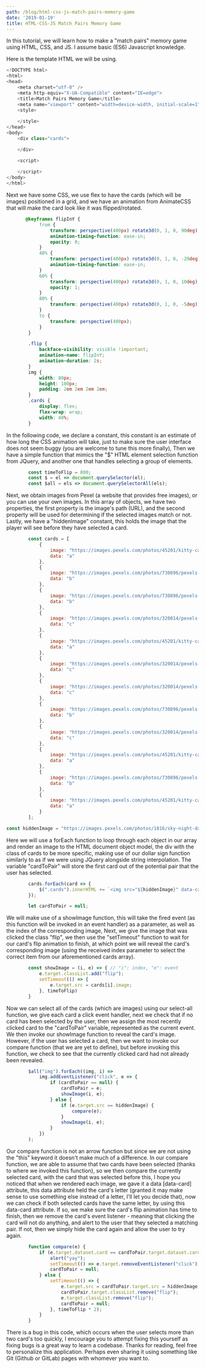 ```yaml
---
path: /blog/html-css-js-match-pairs-memory-game
date: '2019-01-19'
title: HTML-CSS-JS Match Pairs Memory Game
---
```

In this tutorial, we will learn how to make a "match pairs" memory game using HTML, CSS, and JS. I assume basic (ES6) Javascript knowledge. 

Here is the template HTML we will be using. 
```js
<!DOCTYPE html>
<html>
<head>
    <meta charset="utf-8" />
    <meta http-equiv="X-UA-Compatible" content="IE=edge">
    <title>Match Pairs Memory Game</title>
    <meta name="viewport" content="width=device-width, initial-scale=1">
    <style> 
 
    </style> 
</head>
<body>
    <div class="cards">

    </div>

    <script> 
 
    </script>     
</body>
</html> 
``` 
Next we have some CSS, we use flex to have the cards (which will be images) positioned in a grid, and we have an animation from AnimateCSS that will make the card look like it was flipped/rotated. 

```css
       @keyframes flipInY {
            from {
                transform: perspective(400px) rotate3d(0, 1, 0, 90deg);
                animation-timing-function: ease-in;
                opacity: 0;
            }
            40% {
                transform: perspective(400px) rotate3d(0, 1, 0, -20deg);
                animation-timing-function: ease-in;
            }
            60% {
                transform: perspective(400px) rotate3d(0, 1, 0, 10deg);
                opacity: 1;
            }
            80% {
                transform: perspective(400px) rotate3d(0, 1, 0, -5deg);
            }
            to {
                transform: perspective(400px);
            }
        }

        .flip { 
            backface-visibility: visible !important;  
            animation-name: flipInY;
            animation-duration: 2s;
        } 
        img { 
            width: 80px; 
            height: 100px; 
            padding: 2em 2em 2em 2em; 
        } 
        .cards { 
            display: flex; 
            flex-wrap: wrap; 
            width: 40%; 
        }
 ``` 
In the following code, we declare a constant, this constant is an estimate of how long the CSS animation will take, just to make sure the user interface does not seem buggy (you are welcome to tune this more finally), Then we have a simple function that mimics the "$" HTML element selection function from JQuery, and another one that handles selecting a group of elements. 

```js
        const timeToFlip = 800; 
        const $ = el => document.querySelector(el);
        const $all = els => document.querySelectorAll(els); 
``` 

Next, we obtain images from Pexel (a website that provides free images), or you can use your own images. In this array of objects, we have two properties, the first property is the image's path (URL), and the second property will be used for determining if the selected images match or not. Lastly, we have a "hiddenImage" constant, this holds the image that the player will see before they have selected a card. 

```js
        const cards = [
            { 
                image: "https://images.pexels.com/photos/45201/kitty-cat-kitten-pet-45201.jpeg?auto=compress&cs=tinysrgb&dpr=1&w=500", 
                data: "a"
            }, 
            {
                image: "https://images.pexels.com/photos/730896/pexels-photo-730896.jpeg?auto=compress&cs=tinysrgb&dpr=1&w=500", 
                data: "b"
            }, 
            {
                image: "https://images.pexels.com/photos/730896/pexels-photo-730896.jpeg?auto=compress&cs=tinysrgb&dpr=1&w=500", 
                data: "b"
            }, 
            { 
                image: "https://images.pexels.com/photos/320014/pexels-photo-320014.jpeg?auto=compress&cs=tinysrgb&dpr=1&w=500", 
                data: "c"
            },
            { 
                image: "https://images.pexels.com/photos/45201/kitty-cat-kitten-pet-45201.jpeg?auto=compress&cs=tinysrgb&dpr=1&w=500", 
                data: "a"
            }, 
            { 
                image: "https://images.pexels.com/photos/320014/pexels-photo-320014.jpeg?auto=compress&cs=tinysrgb&dpr=1&w=500", 
                data: "c"
            },
            { 
                image: "https://images.pexels.com/photos/320014/pexels-photo-320014.jpeg?auto=compress&cs=tinysrgb&dpr=1&w=500", 
                data: "c"
            },
            {
                image: "https://images.pexels.com/photos/730896/pexels-photo-730896.jpeg?auto=compress&cs=tinysrgb&dpr=1&w=500", 
                data: "b"
            }, 
            { 
                image: "https://images.pexels.com/photos/320014/pexels-photo-320014.jpeg?auto=compress&cs=tinysrgb&dpr=1&w=500", 
                data: "c"
            }, 
            { 
                image: "https://images.pexels.com/photos/45201/kitty-cat-kitten-pet-45201.jpeg?auto=compress&cs=tinysrgb&dpr=1&w=500", 
                data: "a"
            }, 
            { 
                image: "https://images.pexels.com/photos/730896/pexels-photo-730896.jpeg?auto=compress&cs=tinysrgb&dpr=1&w=500", 
                data: "b"
            }, 
            { 
                image: "https://images.pexels.com/photos/45201/kitty-cat-kitten-pet-45201.jpeg?auto=compress&cs=tinysrgb&dpr=1&w=500", 
                data: "a"
            } 
        ]; 

const hiddenImage = "https://images.pexels.com/photos/1816/sky-night-dark-black.jpg?auto=compress&cs=tinysrgb&dpr=1&w=500"; 
``` 

Here we will use a forEach function to loop through each object in our array and render an image to the HTML document object model, the div with the class of cards to be more specific, making use of our dollar sign function similarly to as if we were using JQuery alongside string interpolation. The variable "cardToPair" will store the first card out of the potential pair that the user has selected. 

```js
        cards.forEach(card => { 
            $(".cards").innerHTML += `<img src="${hiddenImage}" data-card="${card.data}"></img>`;  
        }); 

        let cardToPair = null; 
``` 

We will make use of a showImage function, this will take the fired event (as this function will be invoked in an event handler) as a parameter, as well as the index of the corresponding image, Next, we give the image that was clicked the class "flip", we then use the "setTimeout" function to wait for our card's flip animation to finish, at which point we will reveal the card's corresponding image (using the received index parameter to select the correct item from our aforementioned  cards array). 

```js
        const showImage = (i, e) => { // "i": index, "e": event 
            e.target.classList.add("flip"); 
            setTimeout(() => { 
                e.target.src = cards[i].image; 
            }, timeToFlip) 
        }
``` 
Now we can select all of the cards (which are images) using our select-all function, we give each card a click event handler, next we check that if no card has been selected by the user, then we assign the most recently clicked card to the "cardToPair" variable, represented as the current event. We then invoke our showImage function to reveal the card's image. However, if the user has selected a card, then we want to invoke our compare function (that we are yet to define), but before invoking this function, we check to see that the currently clicked card had not already been revealed. 

```js
        $all("img").forEach((img, i) => 
            img.addEventListener("click", e => { 
                if (cardToPair == null) { 
                    cardToPair = e;  
                    showImage(i, e); 
                } else { 
                    if (e.target.src == hiddenImage) { 
                        compare(e); 
                    } 
                    showImage(i, e); 
                }
            })
        ); 
``` 
Our compare function is not an arrow function but since we are not using the "this" keyword it doesn't make much of a difference. In our compare function, we are able to assume that two cards have been selected (thanks to where we invoked this function), so we then compare the currently selected card, with the card that was selected before this, I hope you noticed that when we rendered each image, we gave it a data [data-card] attribute, this data attribute held the card's letter (granted it may make sense to use something else instead of a letter, I'll let you decide that), now we can check if both selected cards have the same letter, by using this data-card attribute. If so, we make sure the card's flip animation has time to finish, then we remove the card's event listener - meaning that clicking the card will not do anything, and alert to the user that they selected a matching pair. If not, then we simply hide the card again and allow the user to try again. 

```js
        function compare(e) { 
            if (e.target.dataset.card == cardToPair.target.dataset.card) { 
                alert("yay"); 
                setTimeout(() => e.target.removeEventListener("click"), timeToFlip); 
                cardToPair = null; 
            } else { 
                setTimeout(() => { 
                    e.target.src = cardToPair.target.src = hiddenImage; 
                    cardToPair.target.classList.remove("flip"); 
                    e.target.classList.remove("flip"); 
                    cardToPair = null; 
                }, timeToFlip * 2); 
            } 
        }
``` 

There is a bug in this code, which occurs when the user selects more than two card's too quickly, I encourage you to attempt fixing this yourself as fixing bugs is a great way to learn a codebase. Thanks for reading, feel free to personalize this application. Perhaps even sharing it using something like Git (Github or GitLab) pages with whomever you want to. 


